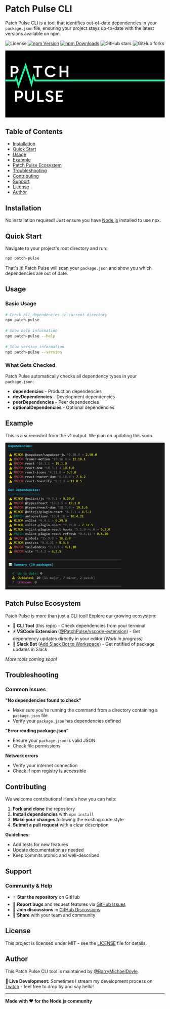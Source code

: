 # Patch Pulse CLI

Patch Pulse CLI is a tool that identifies out-of-date dependencies in your `package.json` file, ensuring your project stays up-to-date with the latest versions available on npm.

![License](https://img.shields.io/github/license/PatchPulse/cli.svg) [![npm Version](https://img.shields.io/npm/v/patch-pulse.svg)](https://npmjs.com/package/patch-pulse) [![npm Downloads](https://img.shields.io/npm/dm/patch-pulse.svg)](https://npmjs.com/package/patch-pulse)
![GitHub stars](https://img.shields.io/github/stars/PatchPulse/cli.svg?style=social) ![GitHub forks](https://img.shields.io/github/forks/PatchPulse/cli.svg?style=social)

![Patch Pulse Banner](assets/banner.png)

## Table of Contents

- [Installation](#installation)
- [Quick Start](#quick-start)
- [Usage](#usage)
- [Example](#example)
- [Patch Pulse Ecosystem](#patch-pulse-ecosystem)
- [Troubleshooting](#troubleshooting)
- [Contributing](#contributing)
- [Support](#support)
- [License](#license)
- [Author](#author)

## Installation

No installation required! Just ensure you have [Node.js](https://nodejs.org) installed to use npx.

## Quick Start

Navigate to your project's root directory and run:

```bash
npx patch-pulse
```

That's it! Patch Pulse will scan your `package.json` and show you which dependencies are out of date.

## Usage

### Basic Usage

```bash
# Check all dependencies in current directory
npx patch-pulse

# Show help information
npx patch-pulse --help

# Show version information
npx patch-pulse --version
```

### What Gets Checked

Patch Pulse automatically checks all dependency types in your `package.json`:

- **dependencies** - Production dependencies
- **devDependencies** - Development dependencies
- **peerDependencies** - Peer dependencies
- **optionalDependencies** - Optional dependencies

## Example

This is a screenshot from the v1 output. We plan on updating this soon.

![Example Screenshot](assets/example.png)

## Patch Pulse Ecosystem

Patch Pulse is more than just a CLI tool! Explore our growing ecosystem:

- **🔧 CLI Tool** (this repo) - Check dependencies from your terminal
- **⚡ VSCode Extension** ([@PatchPulse/vscode-extension](https://github.com/PatchPulse/vscode-extension)) - Get dependency updates directly in your editor _(Work in progress)_
- **🤖 Slack Bot** ([Add Slack Bot to Workspace](https://slack.com/oauth/v2/authorize?client_id=180374136631.6017466448468&scope=chat:write,commands,incoming-webhook)) - Get notified of package updates in Slack

_More tools coming soon!_

## Troubleshooting

### Common Issues

**"No dependencies found to check"**

- Make sure you're running the command from a directory containing a `package.json` file
- Verify your `package.json` has dependencies defined

**"Error reading package.json"**

- Ensure your `package.json` is valid JSON
- Check file permissions

**Network errors**

- Verify your internet connection
- Check if npm registry is accessible

## Contributing

We welcome contributions! Here's how you can help:

1. **Fork and clone** the repository
2. **Install dependencies** with `npm install`
3. **Make your changes** following the existing code style
4. **Submit a pull request** with a clear description

**Guidelines:**

- Add tests for new features
- Update documentation as needed
- Keep commits atomic and well-described

## Support

### Community & Help

- ⭐ **Star the repository** on GitHub
- 🐛 **Report bugs** and request features via [GitHub Issues](https://github.com/PatchPulse/cli/issues)
- 💬 **Join discussions** in [GitHub Discussions](https://github.com/PatchPulse/cli/discussions)
- 📢 **Share** with your team and community

## License

This project is licensed under MIT - see the [LICENSE](LICENSE) file for details.

## Author

This Patch Pulse CLI tool is maintained by [@BarryMichaelDoyle](https://github.com/barrymichaeldoyle).

**🎥 Live Development:** Sometimes I stream my development process on [Twitch](https://twitch.tv/barrymichaeldoyle) - feel free to drop by and say hello!

---

**Made with ❤️ for the Node.js community**
